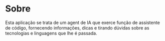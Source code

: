 # Sobre

Esta aplicação se trata de um agent de IA que exerce função de assistente de código, fornecendo informações, dicas e tirando dúvidas sobre as tecnologias e linguagens que lhe é passada.
